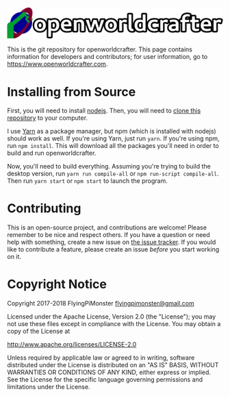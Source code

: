![open world crafter](./resources/docs/logos/header.png)

This is the git repository for openworldcrafter. This page contains information
for developers and contributors; for user information, go to
<https://www.openworldcrafter.com>.

# Installing from Source
First, you will need to install [nodejs](https://nodejs.org/en/). Then, you will
need to
[clone this repository](https://git-scm.com/book/en/v2/Git-Basics-Getting-a-Git-Repository)
to your computer.

I use [Yarn](https://yarnpkg.com/en/) as a package manager, but npm (which is
installed with nodejs) should work as well. If you're using Yarn, just run
`yarn`. If you're using npm, run `npm install`. This will download all the
packages you'll need in order to build and run openworldcrafter.

Now, you'll need to build everything. Assuming you're trying to build the
desktop version, run `yarn run compile-all` or `npm run-script compile-all`.
Then run `yarn start` or `npm start` to launch the program.

# Contributing
This is an open-source project, and contributions are welcome! Please remember
to be nice and respect others. If you have a question or need help with
something, create a new issue on
[the issue tracker](https://github.com/openworldcrafter/openworldcrafter/issues). If you would like
to contribute a feature, please create an issue *before* you start working on
it.

# Copyright Notice
Copyright 2017-2018 FlyingPiMonster <flyingpimonster@gmail.com>

Licensed under the Apache License, Version 2.0 (the "License");
you may not use these files except in compliance with the License.
You may obtain a copy of the License at

<http://www.apache.org/licenses/LICENSE-2.0>

Unless required by applicable law or agreed to in writing, software
distributed under the License is distributed on an "AS IS" BASIS,
WITHOUT WARRANTIES OR CONDITIONS OF ANY KIND, either express or implied.
See the License for the specific language governing permissions and
limitations under the License.
